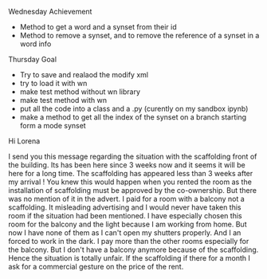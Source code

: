Wednesday Achievement
- Method to get a word and a synset from their id 
- Method to remove a synset, and to remove the reference of a synset in a word info 

Thursday Goal 
- Try to save and realaod the modify xml 
- try to load it with wn 
- make test method without wn library 
- make test method with wn 
- put all the code into a class and a .py (curently on my sandbox ipynb)
- make a method to get all the index of the synset on a branch starting form a mode synset 


Hi Lorena 

I send you this message regarding the situation with the scaffolding front of the building. Its has been here since 3 weeks now and it seems it will be here for a long time. 
The scaffolding has appeared less than 3 weeks after my arrival ! You knew this would happen when you rented the room as the installation of scaffolding must be approved by the co-ownership. But there was no mention of it in the advert. I paid for a room with a balcony not a scaffolding. It misleading advertising and I would never have taken this room if the situation had been mentioned. 
I have especially chosen this room for the balcony and the light because I am working from home. But now I have none of them as I can't open my shutters properly. And I an forced to work in the dark. 
I pay more than the other rooms especially for the balcony. But I don't have a balcony anymore because of the scaffolding. Hence the situation is totally unfair. If the scaffolding if there for a month I ask for a commercial gesture on the price of the rent. 


